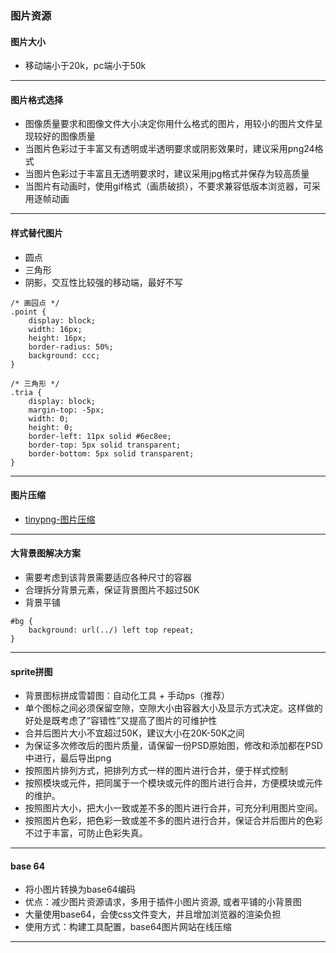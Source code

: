 ### 图片资源
#### 图片大小
* 移动端小于20k，pc端小于50k
***
#### 图片格式选择
* 图像质量要求和图像文件大小决定你用什么格式的图片，用较小的图片文件呈现较好的图像质量
* 当图片色彩过于丰富又有透明或半透明要求或阴影效果时，建议采用png24格式
* 当图片色彩过于丰富且无透明要求时，建议采用jpg格式并保存为较高质量
* 当图片有动画时，使用gif格式（画质破损），不要求兼容低版本浏览器，可采用逐帧动画
***
#### 样式替代图片
* 圆点
* 三角形
* 阴影，交互性比较强的移动端，最好不写
```
/* 画园点 */
.point {
    display: block;
    width: 16px;
    height: 16px;
    border-radius: 50%;
    background: ccc;
}

/* 三角形 */
.tria {
    display: block;
    margin-top: -5px;
    width: 0;
    height: 0;
    border-left: 11px solid #6ec8ee;
    border-top: 5px solid transparent;
    border-bottom: 5px solid transparent;
}
```
***
#### 图片压缩
* [tinypng-图片压缩](https://tinypng.com/)
***
#### 大背景图解决方案
* 需要考虑到该背景需要适应各种尺寸的容器
* 合理拆分背景元素，保证背景图片不超过50K
* 背景平铺
```
#bg {
    background: url(../) left top repeat;
}
```
***
#### sprite拼图
* 背景图标拼成雪碧图：自动化工具 + 手动ps（推荐）
* 单个图标之间必须保留空隙，空隙大小由容器大小及显示方式决定。这样做的好处是既考虑了“容错性”又提高了图片的可维护性
* 合并后图片大小不宜超过50K，建议大小在20K-50K之间
* 为保证多次修改后的图片质量，请保留一份PSD原始图，修改和添加都在PSD中进行，最后导出png
* 按照图片排列方式，把排列方式一样的图片进行合并，便于样式控制
* 按照模块或元件，把同属于一个模块或元件的图片进行合并，方便模块或元件的维护。
* 按照图片大小，把大小一致或差不多的图片进行合并，可充分利用图片空间。
* 按照图片色彩，把色彩一致或差不多的图片进行合并，保证合并后图片的色彩不过于丰富，可防止色彩失真。
***
#### base 64
* 将小图片转换为base64编码
* 优点：减少图片资源请求，多用于插件小图片资源, 或者平铺的小背景图
* 大量使用base64，会使css文件变大，并且增加浏览器的渲染负担
* 使用方式：构建工具配置，base64图片网站在线压缩
***